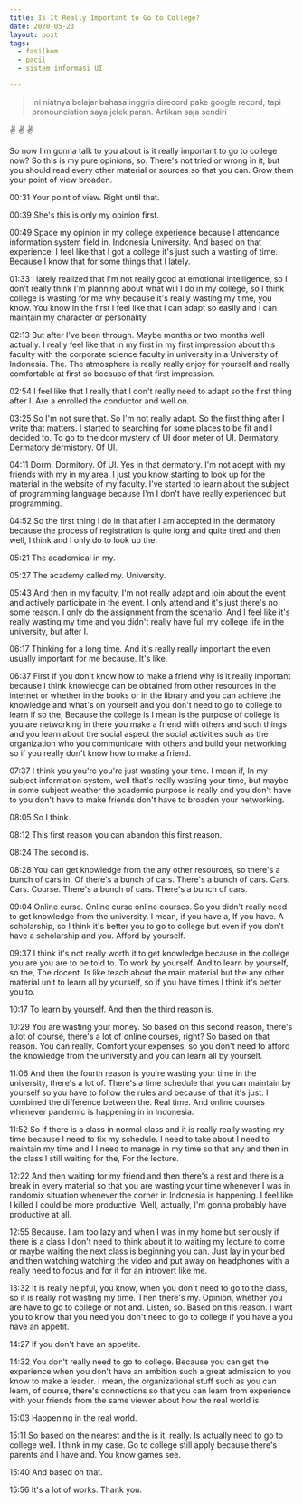 ```yaml
---
title: Is It Really Important to Go to College?
date: 2020-05-23
layout: post
tags:  
  - fasilkom
  - pacil
  - sistem informasi UI

---
```




> Ini niatnya belajar bahasa inggris direcord pake google record, tapi pronounciation saya jelek parah. Artikan saja sendiri 

:v: :v: :v:


So now I'm gonna talk to you about is it really important to go to college now? So this is my pure opinions, so. There's not tried or wrong in it, but you should read every other material or sources so that you can. Grow them your point of view broaden.

00:31
Your point of view. Right until that.

00:39
She's this is only my opinion first.

00:49
Space my opinion in my college experience because I attendance information system field in. Indonesia University. And based on that experience. I feel like that I got a college it's just such a wasting of time. Because I know that for some things that I lately.

01:33
I lately realized that I'm not really good at emotional intelligence, so I don't really think I'm planning about what will I do in my college, so I think college is wasting for me why because it's really wasting my time, you know. You know in the first I feel like that I can adapt so easily and I can maintain my character or personality.

02:13
But after I've been through. Maybe months or two months well actually. I really feel like that in my first in my first impression about this faculty with the corporate science faculty in university in a University of Indonesia. The. The atmosphere is really really enjoy for yourself and really comfortable at first so because of that first impression.

02:54
I feel like that I really that I don't really need to adapt so the first thing after I. Are a enrolled the conductor and well on.

03:25
So I'm not sure that. So I'm not really adapt. So the first thing after I write that matters. I started to searching for some places to be fit and I decided to. To go to the door mystery of UI door meter of UI. Dermatory. Dermatory dermistory. Of UI.

04:11
Dorm. Dormitory. Of UI. Yes in that dermatory. I'm not adept with my friends with my in my area. I just you know starting to look up for the material in the website of my faculty. I've started to learn about the subject of programming language because I'm I don't have really experienced but programming.

04:52
So the first thing I do in that after I am accepted in the dermatory because the process of registration is quite long and quite tired and then well, I think and I only do to look up the.

05:21
The academical in my.

05:27
The academy called my. University.

05:43
And then in my faculty, I'm not really adapt and join about the event and actively participate in the event. I only attend and it's just there's no some reason. I only do the assignment from the scenario. And I feel like it's really wasting my time and you didn't really have full my college life in the university, but after I.

06:17
Thinking for a long time. And it's really really important the even usually important for me because. It's like.

06:37
First if you don't know how to make a friend why is it really important because I think knowledge can be obtained from other resources in the internet or whether in the books or in the library and you can achieve the knowledge and what's on yourself and you don't need to go to college to learn if so the, Because the college is I mean is the purpose of college is you are networking in there you make a friend with others and such things and you learn about the social aspect the social activities such as the organization who you communicate with others and build your networking so if you really don't know how to make a friend.

07:37
I think you you're you're just wasting your time. I mean if, In my subject information system, well that's really wasting your time, but maybe in some subject weather the academic purpose is really and you don't have to you don't have to make friends don't have to broaden your networking.

08:05
So I think.

08:12
This first reason you can abandon this first reason.

08:24
The second is.

08:28
You can get knowledge from the any other resources, so there's a bunch of cars in. Of there's a bunch of cars. There's a bunch of cars. Cars. Cars. Course. There's a bunch of cars. There's a bunch of cars.

09:04
Online curse. Online curse online courses. So you didn't really need to get knowledge from the university. I mean, if you have a, If you have. A scholarship, so I think it's better you to go to college but even if you don't have a scholarship and you. Afford by yourself.

09:37
I think it's not really worth it to get knowledge because in the college you are you are to be told to. To work by yourself. And to learn by yourself, so the, The docent. Is like teach about the main material but the any other material unit to learn all by yourself, so if you have times I think it's better you to.

10:17
To learn by yourself. And then the third reason is.

10:29
You are wasting your money. So based on this second reason, there's a lot of course, there's a lot of online courses, right? So based on that reason. You can really. Comfort your expenses, so you don't need to afford the knowledge from the university and you can learn all by yourself.

11:06
And then the fourth reason is you're wasting your time in the university, there's a lot of. There's a time schedule that you can maintain by yourself so you have to follow the rules and because of that it's just. I combined the difference between the. Real time. And online courses whenever pandemic is happening in in Indonesia.

11:52
So if there is a class in normal class and it is really really wasting my time because I need to fix my schedule. I need to take about I need to maintain my time and I I need to manage in my time so that any and then in the class I still waiting for the, For the lecture.

12:22
And then waiting for my friend and then there's a rest and there is a break in every material so that you are wasting your time whenever I was in randomix situation whenever the corner in Indonesia is happening. I feel like I killed I could be more productive. Well, actually, I'm gonna probably have productive at all.

12:55
Because. I am too lazy and when I was in my home but seriously if there is a class I don't need to think about it to waiting my lecture to come or maybe waiting the next class is beginning you can. Just lay in your bed and then watching watching the video and put away on headphones with a really need to focus and for it for an introvert like me.

13:32
It is really helpful, you know, when you don't need to go to the class, so it is really not wasting my time. Then there's my. Opinion, whether you are have to go to college or not and. Listen, so. Based on this reason. I want you to know that you need you don't need to go to college if you have a you have an appetit.

14:27
If you don't have an appetite.

14:32
You don't really need to go to college. Because you can get the experience when you don't have an ambition such a great admission to you know to make a leader. I mean, the organizational stuff such as you can learn, of course, there's connections so that you can learn from experience with your friends from the same viewer about how the real world is.

15:03
Happening in the real world.

15:11
So based on the nearest and the is it, really. Is actually need to go to college well. I think in my case. Go to college still apply because there's parents and I have and. You know games see.

15:40
And based on that.

15:56
It's a lot of works. Thank you.